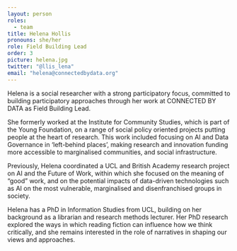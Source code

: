 ```yaml
---
layout: person
roles:
  - team
title: Helena Hollis
pronouns: she/her
role: Field Building Lead
order: 3
picture: helena.jpg
twitter: "@llis_lena"
email: "helena@connectedbydata.org"
---
```

Helena is a social researcher with a strong participatory focus, committed to building participatory approaches through her work at CONNECTED BY DATA as Field Building Lead.

<!--more-->

She formerly worked at the Institute for Community Studies, which is part of the Young Foundation, on a range of social policy oriented projects putting people at the heart of research. This work included focusing on AI and Data Governance in ‘left-behind places’, making research and innovation funding more accessible to marginalised communities, and social infrastructure.

Previously, Helena coordinated a UCL and British Academy research project on AI and the Future of Work, within which she focused on the meaning of “good” work, and on the potential impacts of data-driven technologies such as AI on the most vulnerable, marginalised and disenfranchised groups in society.

Helena has a PhD in Information Studies from UCL, building on her background as a librarian and research methods lecturer. Her PhD research explored the ways in which reading fiction can influence how we think critically, and she remains interested in the role of narratives in shaping our views and approaches. 